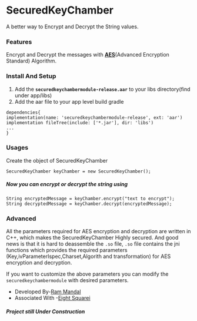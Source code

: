 # SecuredKeyChamber
A better way to Encrypt and Decrypt the String values.

### Features
Encrypt and Decrypt the messages with **[AES](https://en.wikipedia.org/wiki/Advanced_Encryption_Standard)**(Advanced Encryption Standard) Algorithm.

### Install And Setup
1. Add the **`securedkeychambermodule-release.aar`** to your libs directory(find under app/libs)
2. Add the aar file to your app level build gradle

```
dependencies{
implementation(name: 'securedkeychambermodule-release', ext: 'aar')
implementation fileTree(include: ['*.jar'], dir: 'libs')
...
}
```

### Usages
Create the object of SecuredKeyChamber

```SecuredKeyChamber keyChamber = new SecuredKeyChamber();```

##### Now you can encrypt or decrypt the string using 

```
String encryptedMessage = keyChamber.encrypt("text to encrypt");
String decryptedMessage = keyChamber.decrypt(encryptedMessage);
```

### Advanced
All the parameters required for AES encryption and decryption are written in C++, which makes the SecuredKeyChamber Highly secured. And good news is that it is hard to deassemble the `.so` file, `.so` file contains the jni functions which provides the required parameters (Key,ivParameterIspec,Charset,Algorith and transformation) for AES encryption and decryption.

If you want to customize the above parameters you can modify the `securedkeychambermodule` with desired parameters.



* Developed By-[Ram Mandal](https://www.linkedin.com/in/ram-mandal-90470b88/)
* Associated With -[Eight Squarei](http://8squarei.com/)

##### Project still Under Construction

